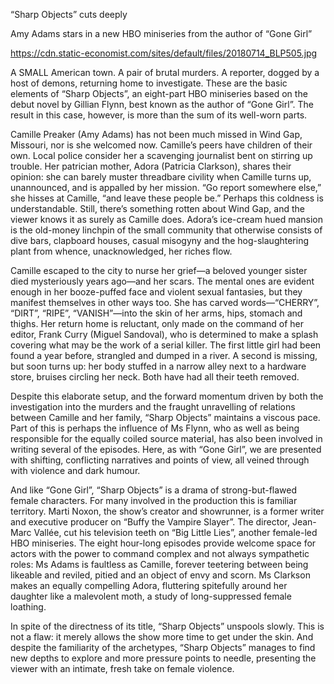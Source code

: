 “Sharp Objects” cuts deeply

Amy Adams stars in a new HBO miniseries from the author of “Gone Girl”

https://cdn.static-economist.com/sites/default/files/20180714_BLP505.jpg

A SMALL American town. A pair of brutal murders. A reporter, dogged by a host of demons, returning home to investigate. These are the basic elements of “Sharp Objects”, an eight-part HBO miniseries based on the debut novel by Gillian Flynn, best known as the author of “Gone Girl”. The result in this case, however, is more than the sum of its well-worn parts.

Camille Preaker (Amy Adams) has not been much missed in Wind Gap, Missouri, nor is she welcomed now. Camille’s peers have children of their own. Local police consider her a scavenging journalist bent on stirring up trouble. Her patrician mother, Adora (Patricia Clarkson), shares their opinion: she can barely muster threadbare civility when Camille turns up, unannounced, and is appalled by her mission. “Go report somewhere else,” she hisses at Camille, “and leave these people be.” Perhaps this coldness is understandable. Still, there’s something rotten about Wind Gap, and the viewer knows it as surely as Camille does. Adora’s ice-cream hued mansion is the old-money linchpin of the small community that otherwise consists of dive bars, clapboard houses, casual misogyny and the hog-slaughtering plant from whence, unacknowledged, her riches flow.

Camille escaped to the city to nurse her grief—a beloved younger sister died mysteriously years ago—and her scars. The mental ones are evident enough in her booze-puffed face and violent sexual fantasies, but they manifest themselves in other ways too. She has carved words—“CHERRY”, “DIRT”, “RIPE”, “VANISH”—into the skin of her arms, hips, stomach and thighs. Her return home is reluctant, only made on the command of her editor, Frank Curry (Miguel Sandoval), who is determined to make a splash covering what may be the work of a serial killer. The first little girl had been found a year before, strangled and dumped in a river. A second is missing, but soon turns up: her body stuffed in a narrow alley next to a hardware store, bruises circling her neck. Both have had all their teeth removed.

Despite this elaborate setup, and the forward momentum driven by both the investigation into the murders and the fraught unravelling of relations between Camille and her family, “Sharp Objects” maintains a viscous pace. Part of this is perhaps the influence of Ms Flynn, who as well as being responsible for the equally coiled source material, has also been involved in writing several of the episodes. Here, as with “Gone Girl”, we are presented with shifting, conflicting narratives and points of view, all veined through with violence and dark humour.

And like “Gone Girl”, “Sharp Objects” is a drama of strong-but-flawed female characters. For many involved in the production this is familiar territory. Marti Noxon, the show’s creator and showrunner, is a former writer and executive producer on “Buffy the Vampire Slayer”. The director, Jean-Marc Vallée, cut his television teeth on “Big Little Lies”, another female-led HBO miniseries. The eight hour-long episodes provide welcome space for actors with the power to command complex and not always sympathetic roles: Ms Adams is faultless as Camille, forever teetering between being likeable and reviled, pitied and an object of envy and scorn. Ms Clarkson makes an equally compelling Adora, fluttering spitefully around her daughter like a malevolent moth, a study of long-suppressed female loathing.

In spite of the directness of its title, “Sharp Objects” unspools slowly. This is not a flaw: it merely allows the show more time to get under the skin. And despite the familiarity of the archetypes, “Sharp Objects” manages to find new depths to explore and more pressure points to needle, presenting the viewer with an intimate, fresh take on female violence.